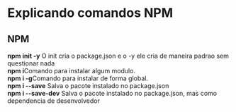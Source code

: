 <h1>Explicando comandos NPM </h1>
<h2>NPM</h2>
<b>npm init -y</b> O init cria o package.json e o -y ele cria de maneira padrao sem questionar nada<br>
<b>npm i</b>Comando para instalar algum modulo.<br>
<b>npm i -g</b>Comando para instalar de forma global.<br>
<b>npm i --save</b> Salva o pacote instalado no package.json<br>
<b>npm i --save-dev</b> Salva o pacote instalado no package.json, mas como dependencia de desenvolvedor<br>
<b></b>
<b></b>